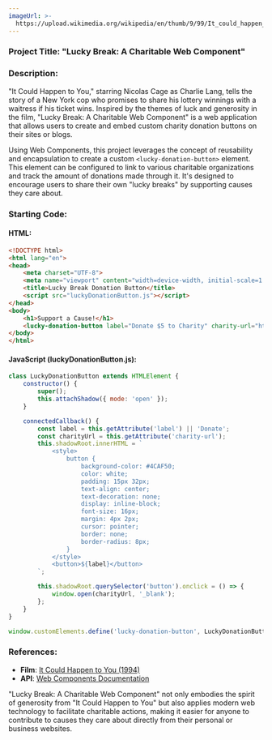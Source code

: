 ```yaml
---
imageUrl: >-
  https://upload.wikimedia.org/wikipedia/en/thumb/9/99/It_could_happen_to_you_ver2.jpg/220px-It_could_happen_to_you_ver2.jpg
---
```

### Project Title: **"Lucky Break: A Charitable Web Component"**

### Description:
"It Could Happen to You," starring Nicolas Cage as Charlie Lang, tells the story of a New York cop who promises to share his lottery winnings with a waitress if his ticket wins. Inspired by the themes of luck and generosity in the film, "Lucky Break: A Charitable Web Component" is a web application that allows users to create and embed custom charity donation buttons on their sites or blogs.

Using Web Components, this project leverages the concept of reusability and encapsulation to create a custom `<lucky-donation-button>` element. This element can be configured to link to various charitable organizations and track the amount of donations made through it. It's designed to encourage users to share their own "lucky breaks" by supporting causes they care about.

### Starting Code:

#### HTML:
```html
<!DOCTYPE html>
<html lang="en">
<head>
    <meta charset="UTF-8">
    <meta name="viewport" content="width=device-width, initial-scale=1.0">
    <title>Lucky Break Donation Button</title>
    <script src="luckyDonationButton.js"></script>
</head>
<body>
    <h1>Support a Cause!</h1>
    <lucky-donation-button label="Donate $5 to Charity" charity-url="https://examplecharity.com/donate"></lucky-donation-button>
</body>
</html>
```

#### JavaScript (luckyDonationButton.js):
```javascript
class LuckyDonationButton extends HTMLElement {
    constructor() {
        super();
        this.attachShadow({ mode: 'open' });
    }

    connectedCallback() {
        const label = this.getAttribute('label') || 'Donate';
        const charityUrl = this.getAttribute('charity-url');
        this.shadowRoot.innerHTML = `
            <style>
                button {
                    background-color: #4CAF50;
                    color: white;
                    padding: 15px 32px;
                    text-align: center;
                    text-decoration: none;
                    display: inline-block;
                    font-size: 16px;
                    margin: 4px 2px;
                    cursor: pointer;
                    border: none;
                    border-radius: 8px;
                }
            </style>
            <button>${label}</button>
        `;

        this.shadowRoot.querySelector('button').onclick = () => {
            window.open(charityUrl, '_blank');
        };
    }
}

window.customElements.define('lucky-donation-button', LuckyDonationButton);
```

### References:
- **Film**: [It Could Happen to You (1994)](https://en.wikipedia.org/wiki/It_Could_Happen_to_You_(1994_film))
- **API**: [Web Components Documentation](https://developer.mozilla.org/en-US/docs/Web/Web_Components)

"Lucky Break: A Charitable Web Component" not only embodies the spirit of generosity from "It Could Happen to You" but also applies modern web technology to facilitate charitable actions, making it easier for anyone to contribute to causes they care about directly from their personal or business websites.
